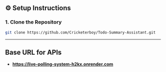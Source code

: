 ## ⚙️ Setup Instructions

### 1. Clone the Repository

```bash
git clone https://github.com/Cricketerboy/Todo-Summary-Assistant.git
```
---
## Base URL for APIs
- **https://live-polling-system-h2kx.onrender.com**
